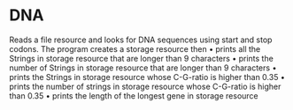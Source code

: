 # DNA
Reads a file resource and looks for DNA sequences using start
and stop codons. The program creates a storage resource then
• prints all the Strings in storage resource that are longer than 9 characters
• prints the number of Strings in storage resource that are longer than 9 characters
• prints the Strings in storage resource whose C-G-ratio is higher than 0.35
• prints the number of strings in storage resource whose C-G-ratio is higher than 0.35
• prints the length of the longest gene in storage resource
